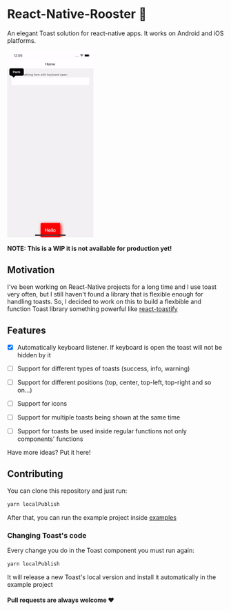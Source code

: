 # React-Native-Rooster 🐔

An elegant Toast solution for react-native apps. It works on Android and iOS platforms.

![Demo](./demo.gif)

**NOTE: This is a WIP it is not available for production yet!**

## Motivation

I've been working on React-Native projects for a long time and I use toast very often, but I still haven't found a library that is flexible enough for handling toasts. So, I decided to work on this to build a flexbible and function Toast library something powerful like [react-toastify](https://github.com/fkhadra/react-toastify)


## Features

- [x] Automatically keyboard listener. If keyboard is open the toast will not be hidden by it

- [ ] Support for different types of toasts (success, info, warning)
- [ ] Support for different positions (top, center, top-left, top-right and so on...)
- [ ] Support for icons
- [ ] Support for multiple toasts being shown at the same time
- [ ] Support for toasts be used inside regular functions not only components' functions

Have more ideas? Put it here!

## Contributing

You can clone this repository and just run:

```bash
yarn localPublish
```

After that, you can run the example project inside [examples](./examples)

### Changing Toast's code

Every change you do in the Toast component you must run again:

```bash
yarn localPublish
```

It will release a new Toast's local version and install it automatically in the example project

#### Pull requests are always welcome ❤️